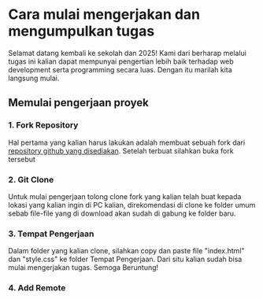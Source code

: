 # Cara mulai mengerjakan dan mengumpulkan tugas

Selamat datang kembali ke sekolah dan 2025! 
Kami dari berharap melalui tugas ini kalian dapat mempunyai pengertian lebih baik terhadap web development serta programming secara luas. Dengan itu marilah kita langsung mulai.

## Memulai pengerjaan proyek 

### 1. Fork Repository
Hal pertama yang kalian harus lakukan adalah membuat sebuah fork dari [repository github yang disediakan](https://github.com/valentino-setiawan/CSS_Assignment-Template). Setelah terbuat silahkan buka fork tersebut

### 2. Git Clone
Untuk mulai pengerjaan tolong clone fork yang kalian telah buat kepada lokasi yang kalian ingin di PC kalian, direkomendasi di clone ke folder umum sebab file-file yang di download akan sudah di gabung ke folder baru.

### 3. Tempat Pengerjaan
Dalam folder yang kalian clone, silahkan copy dan paste file "index.html" dan "style.css" ke folder Tempat Pengerjaan. Dari situ kalian sudah bisa mulai mengerjakan tugas. Semoga Beruntung!

### 4. Add Remote
